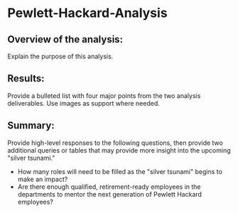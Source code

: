 # Pewlett-Hackard-Analysis

## Overview of the analysis: 
Explain the purpose of this analysis.

## Results: 
Provide a bulleted list with four major points from the two analysis deliverables. Use images as support where needed.

## Summary: 
Provide high-level responses to the following questions, then provide two additional queries or tables that may provide more insight into the upcoming "silver tsunami."
- How many roles will need to be filled as the "silver tsunami" begins to make an impact?
- Are there enough qualified, retirement-ready employees in the departments to mentor the next generation of Pewlett Hackard employees?
